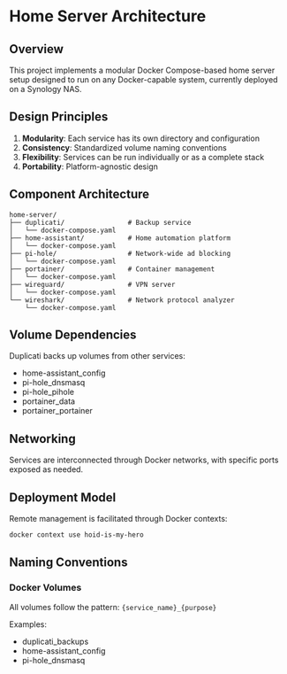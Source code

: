 # Home Server Architecture

## Overview

This project implements a modular Docker Compose-based home server setup designed to run on any
Docker-capable system, currently deployed on a Synology NAS.

## Design Principles

1. **Modularity**: Each service has its own directory and configuration
1. **Consistency**: Standardized volume naming conventions
1. **Flexibility**: Services can be run individually or as a complete stack
1. **Portability**: Platform-agnostic design

## Component Architecture

```text
home-server/
├── duplicati/                # Backup service
│   └── docker-compose.yaml
├── home-assistant/           # Home automation platform
│   └── docker-compose.yaml
├── pi-hole/                  # Network-wide ad blocking
│   └── docker-compose.yaml
├── portainer/                # Container management
│   └── docker-compose.yaml
├── wireguard/                # VPN server
│   └── docker-compose.yaml
└── wireshark/                # Network protocol analyzer
    └── docker-compose.yaml
```

## Volume Dependencies

Duplicati backs up volumes from other services:

- home-assistant_config
- pi-hole_dnsmasq
- pi-hole_pihole
- portainer_data
- portainer_portainer

## Networking

Services are interconnected through Docker networks, with specific ports exposed as needed.

## Deployment Model

Remote management is facilitated through Docker contexts:

```bash
docker context use hoid-is-my-hero
```

## Naming Conventions

### Docker Volumes

All volumes follow the pattern: `{service_name}_{purpose}`

Examples:

- duplicati_backups
- home-assistant_config
- pi-hole_dnsmasq
